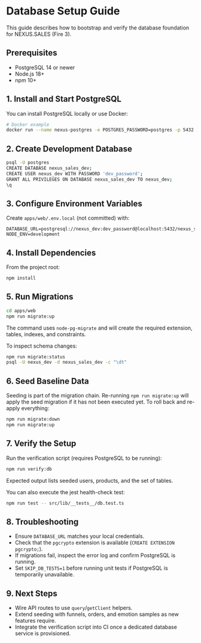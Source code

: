# Database Setup Guide

This guide describes how to bootstrap and verify the database foundation for NEXUS.SALES (Fire 3).

## Prerequisites
- PostgreSQL 14 or newer
- Node.js 18+
- npm 10+

## 1. Install and Start PostgreSQL
You can install PostgreSQL locally or use Docker:

```bash
# Docker example
docker run --name nexus-postgres -e POSTGRES_PASSWORD=postgres -p 5432:5432 -d postgres:15
```

## 2. Create Development Database
```bash
psql -U postgres
CREATE DATABASE nexus_sales_dev;
CREATE USER nexus_dev WITH PASSWORD 'dev_password';
GRANT ALL PRIVILEGES ON DATABASE nexus_sales_dev TO nexus_dev;
\q
```

## 3. Configure Environment Variables
Create `apps/web/.env.local` (not committed) with:
```
DATABASE_URL=postgresql://nexus_dev:dev_password@localhost:5432/nexus_sales_dev
NODE_ENV=development
```

## 4. Install Dependencies
From the project root:
```bash
npm install
```

## 5. Run Migrations
```bash
cd apps/web
npm run migrate:up
```
The command uses `node-pg-migrate` and will create the required extension, tables, indexes, and constraints.

To inspect schema changes:
```bash
npm run migrate:status
psql -U nexus_dev -d nexus_sales_dev -c "\dt"
```

## 6. Seed Baseline Data
Seeding is part of the migration chain. Re-running `npm run migrate:up` will apply the seed migration if it has not been executed yet.
To roll back and re-apply everything:
```bash
npm run migrate:down
npm run migrate:up
```

## 7. Verify the Setup
Run the verification script (requires PostgreSQL to be running):
```bash
npm run verify:db
```
Expected output lists seeded users, products, and the set of tables.

You can also execute the jest health-check test:
```bash
npm run test -- src/lib/__tests__/db.test.ts
```

## 8. Troubleshooting
- Ensure `DATABASE_URL` matches your local credentials.
- Check that the `pgcrypto` extension is available (`CREATE EXTENSION pgcrypto;`).
- If migrations fail, inspect the error log and confirm PostgreSQL is running.
- Set `SKIP_DB_TESTS=1` before running unit tests if PostgreSQL is temporarily unavailable.

## 9. Next Steps
- Wire API routes to use `query`/`getClient` helpers.
- Extend seeding with funnels, orders, and emotion samples as new features require.
- Integrate the verification script into CI once a dedicated database service is provisioned.
